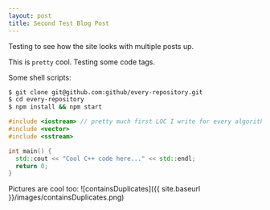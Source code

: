 ```yaml
---
layout: post
title: Second Test Blog Post
---
```


Testing to see how the site looks with multiple posts up.

This is `pretty` cool. Testing some code tags.

Some shell scripts:

```sh
$ git clone git@github.com:github/every-repository.git
$ cd every-repository
$ npm install && npm start
```

```c++
#include <iostream> // pretty much first LOC I write for every algorithm
#include <vector>
#include <sstream>

int main() {
  std::cout << "Cool C++ code here..." << std::endl;
  return 0;
}
```
    

Pictures are cool too:
![containsDuplicates]({{ site.baseurl }}/images/containsDuplicates.png)
